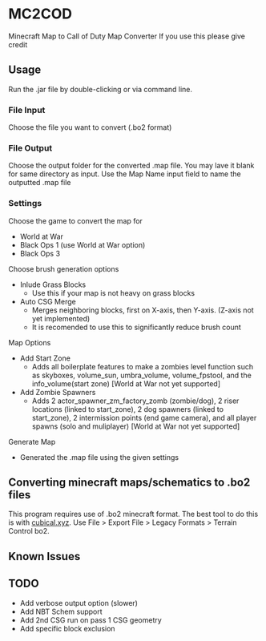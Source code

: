 # MC2COD
Minecraft Map to Call of Duty Map Converter
If you use this please give credit

## Usage
Run the .jar file by double-clicking or via command line.
### File Input
Choose the file you want to convert (.bo2 format)

### File Output
Choose the output folder for the converted .map file. You may lave it blank for same directory as input.
Use the Map Name input field to name the outputted .map file

### Settings
Choose the game to convert the map for 
- World at War
- Black Ops 1 (use World at War option)
- Black Ops 3

Choose brush generation options
- Inlude Grass Blocks
  - Use this if your map is not heavy on grass blocks
- Auto CSG Merge
  - Merges neighboring blocks, first on X-axis, then Y-axis. (Z-axis not yet implemented)
  - It is recomended to use this to significantly reduce brush count

Map Options 
- Add Start Zone
  - Adds all boilerplate features to make a zombies level function such as skyboxes, volume_sun, umbra_volume, volume_fpstool, and the info_volume(start zone) [World at War not yet supported]
- Add Zombie Spawners
  - Adds 2 actor_spawner_zm_factory_zomb (zombie/dog), 2 riser locations (linked to start_zone), 2 dog spawners (linked to start_zone), 2 intermission points (end game camera), and all player spawns (solo and muliplayer) [World at War not yet supported]

Generate Map
 - Generated the .map file using the given settings


## Converting minecraft maps/schematics to .bo2 files
This program requires use of .bo2 minecraft format. The best tool to do this is with [cubical.xyz](https://beta.cubical.xyz/). Use File > Export File > Legacy Formats > Terrain Control bo2.

## Known Issues

## TODO
- Add verbose output option (slower)
- Add NBT Schem support
- Add 2nd CSG run on pass 1 CSG geometry
- Add specific block exclusion
  
